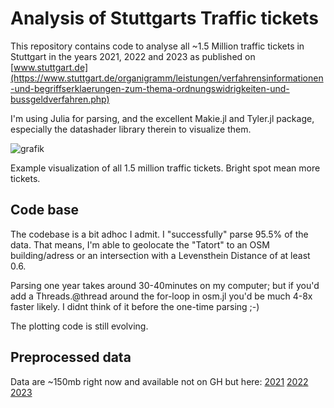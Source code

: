 # Analysis of Stuttgarts Traffic tickets
This repository contains code to analyse all ~1.5 Million traffic tickets in Stuttgart in the years 2021, 2022 and 2023 as published on [www.stuttgart.de](https://www.stuttgart.de/organigramm/leistungen/verfahrensinformationen-und-begriffserklaerungen-zum-thema-ordnungswidrigkeiten-und-bussgeldverfahren.php)

I'm using Julia for parsing, and the excellent Makie.jl and Tyler.jl package, especially the datashader library therein to visualize them.


![grafik](https://github.com/user-attachments/assets/f26b172c-9234-470d-99c0-4b20f683b5ec)

Example visualization of all 1.5 million traffic tickets. Bright spot mean more tickets.

## Code base
The codebase is a bit adhoc I admit. I "successfully" parse 95.5% of the data. That means, I'm able to geolocate the "Tatort" to an OSM building/adress or an intersection with a Levensthein Distance of at least 0.6.

Parsing one year takes around 30-40minutes on my computer; but if you'd add a Threads.@thread around the for-loop in osm.jl you'd be much 4-8x faster likely. I didnt think of it before the one-time parsing ;-)

The plotting code is still evolving.

## Preprocessed data
Data are ~150mb right now and available not on GH but here:
[2021](https://cloud.wirdreibei.de/s/rCZ8bpPLkP9ZK4n)
[2022](https://cloud.wirdreibei.de/s/NX7WjcwB6gFLCez)
[2023](https://cloud.wirdreibei.de/s/grrYGpTRpEFstoP)
